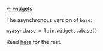 [<- widgets](https://github.com/copycat-killer/lain/wiki/Widgets)

The asynchronous version of `base`:

	myasyncbase = lain.widgets.abase()

Read [here](https://github.com/copycat-killer/lain/wiki/base) for the rest.